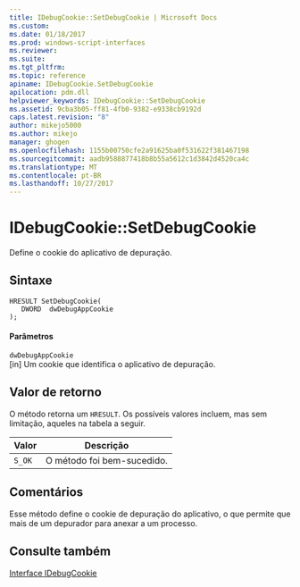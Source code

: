 ```yaml
---
title: IDebugCookie::SetDebugCookie | Microsoft Docs
ms.custom: 
ms.date: 01/18/2017
ms.prod: windows-script-interfaces
ms.reviewer: 
ms.suite: 
ms.tgt_pltfrm: 
ms.topic: reference
apiname: IDebugCookie.SetDebugCookie
apilocation: pdm.dll
helpviewer_keywords: IDebugCookie::SetDebugCookie
ms.assetid: 9cba3b05-ff81-4fb0-9382-e9338cb9192d
caps.latest.revision: "8"
author: mikejo5000
ms.author: mikejo
manager: ghogen
ms.openlocfilehash: 1155b00750cfe2a91625ba0f531622f381467198
ms.sourcegitcommit: aadb9588877418b8b55a5612c1d3842d4520ca4c
ms.translationtype: MT
ms.contentlocale: pt-BR
ms.lasthandoff: 10/27/2017
---
```

# <a name="idebugcookiesetdebugcookie"></a>IDebugCookie::SetDebugCookie
Define o cookie do aplicativo de depuração.  
  
## <a name="syntax"></a>Sintaxe  
  
```  
HRESULT SetDebugCookie(  
   DWORD  dwDebugAppCookie  
);  
```  
  
#### <a name="parameters"></a>Parâmetros  
 `dwDebugAppCookie`  
 [in] Um cookie que identifica o aplicativo de depuração.  
  
## <a name="return-value"></a>Valor de retorno  
 O método retorna um `HRESULT`. Os possíveis valores incluem, mas sem limitação, aqueles na tabela a seguir.  
  
|Valor|Descrição|  
|-----------|-----------------|  
|`S_OK`|O método foi bem-sucedido.|  
  
## <a name="remarks"></a>Comentários  
 Esse método define o cookie de depuração do aplicativo, o que permite que mais de um depurador para anexar a um processo.  
  
## <a name="see-also"></a>Consulte também  
 [Interface IDebugCookie](../../winscript/reference/idebugcookie-interface.md)